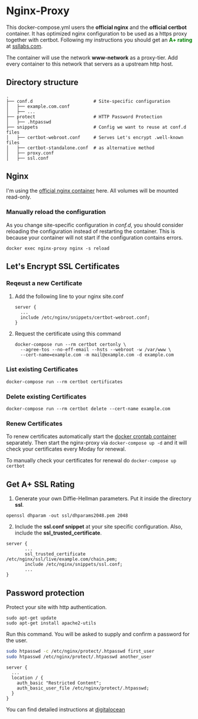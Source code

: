 # Nginx-Proxy

This docker-compose.yml users the **official nginx** and the **official certbot** container. It has optimized nginx configuration to be used as a https proxy together with certbot. Following my instructions you should get an <span style="color:green; font-weight:bold;">A+ rating</span> at [ssllabs.com](https://www.ssllabs.com/ssltest).



The container will use the network **www-network** as a proxy-tier. Add every container to this network that servers as a upstream http host.

## Directory structure

```
.
├── conf.d                       # Site-specific configuration
│   ├── example.com.conf
│   ├── ...
├── protect                      # HTTP Password Protection
│   ├── .htpasswd
├── snippets                     # Config we want to reuse at conf.d files
│   ├── certbot-webroot.conf     # Serves Let's encrypt .well-known files
│   ├── certbot-standalone.conf  # as alternative method
│   ├── proxy.conf           
│   ├── ssl.conf             

```

## Nginx

I'm using the [official nginx container](https://hub.docker.com/_/nginx/) here. All volumes will be mounted read-only.

### Manually reload the configuration
As you change site-specific configuration in *conf.d*, you should consider reloading the configuration instead of restarting the container. This is because your container will not start if the configuration contains errors.

```
docker exec nginx-proxy nginx -s reload
```

## Let's Encrypt SSL Certificates

### Reqeust a new Certificate
1. Add the following line to your nginx site.conf

   ```
   server {
     ...
     include /etc/nginx/snippets/certbot-webroot.conf;
   }
   ```
   
2. Request the certificate using this command

   ```
   docker-compose run --rm certbot certonly \
     --agree-tos --no-eff-email --hsts --webroot -w /var/www \
     --cert-name=example.com -m mail@example.com -d example.com
   ```

### List existing Certificates
```shell
docker-compose run --rm certbot certificates
```

### Delete existing Certificates
```shell
docker-compose run --rm certbot delete --cert-name example.com
```

### Renew Certificates
To renew certificates automatically start the [docker crontab container](https://github.com/sebastian13/docker-compose-crontab) separately. Then start the nginx-proxy via `docker-compose up -d` and it will check your certificates every Moday for renewal.

To manually check your certificates for renewal do `docker-compose up certbot`


## Get A+ SSL Rating

1. Generate your own Diffie-Hellman parameters. Put it inside the directory **ssl**.

 `openssl dhparam -out ssl/dhparams2048.pem 2048`

2. Include the **ssl.conf snippet** at your site specific configuration. Also, include the **ssl\_trusted\_certificate**.

 ```
 server {
 		...
 		ssl_trusted_certificate /etc/nginx/ssl/live/example.com/chain.pem;
  		include /etc/nginx/snippets/ssl.conf;
  		...
 }
 ```

## Password protection
Protect your site with http authentication.

```
sudo apt-get update
sudo apt-get install apache2-utils
```

Run this command. You will be asked to supply and confirm a password for the user.

```bash
sudo htpasswd -c /etc/nginx/protect/.htpasswd first_user
sudo htpasswd /etc/nginx/protect/.htpasswd another_user
```

```
server {
  ...
  location / {
    auth_basic "Restricted Content";
    auth_basic_user_file /etc/nginx/protect/.htpasswd;
  } 
} 
```

You can find detailed instructions at [digitalocean](https://www.digitalocean.com/community/tutorials/how-to-set-up-password-authentication-with-nginx-on-ubuntu-14-04)